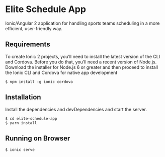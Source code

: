 # Elite Schedule App
Ionic/Angular 2 application for handling sports teams scheduling in a more efficient, user-friendly way.

## Requirements
To create Ionic 2 projects, you’ll need to install the latest version of the CLI and Cordova. Before you do that, you’ll need a recent version of Node.js. Download the installer for Node.js 6 or greater and then proceed to install the Ionic CLI and Cordova for native app development

```$ npm install -g ionic cordova```

## Installation
Install the dependencies and devDependencies and start the server.

``` 
$ cd elite-schedule-app
$ yarn install
```

## Running on Browser
```$ ionic serve```

